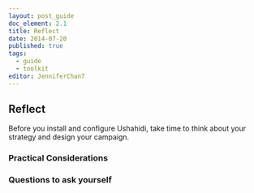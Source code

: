 ```yaml
---
layout: post_guide
doc_element: 2.1
title: Reflect
date: 2014-07-20
published: true
tags:
  - guide
  - toolkit
editor: JenniferChan7
---
```


## Reflect
Before you install and configure Ushahidi, take time to think about your strategy and design your campaign.

### Practical Considerations

### Questions to ask yourself



